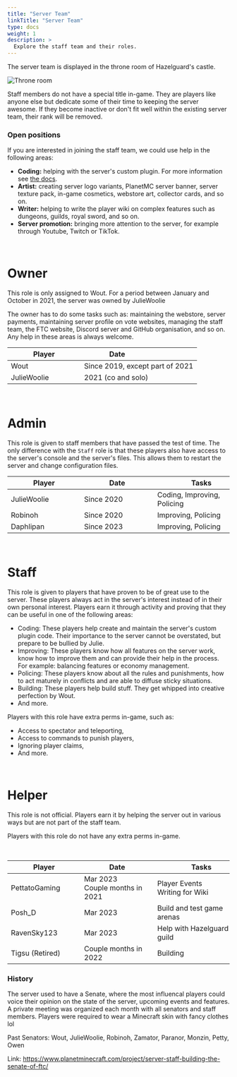 ```yaml
---
title: "Server Team"
linkTitle: "Server Team"
type: docs
weight: 1
description: >
  Explore the staff team and their roles.
---
```


<!--
{{% pageinfo %}}
This page is still a work in progress.
{{% /pageinfo %}} 
-->

The server team is displayed in the throne room of Hazelguard's castle. 

<div class="screenshot"><img src="/images/hazelguard_throne.png" alt="Throne room"></div>

Staff members do not have a special title in-game. They are players like anyone else but dedicate some of their time to keeping the server awesome. If they become inactive or don't fit well within the existing server team, their rank will be removed. 

### Open positions

If you are interested in joining the staff team, we could use help in the following areas:
- **Coding:** helping with the server's custom plugin. For more information see [the docs](/docs/).
- **Artist:** creating server logo variants, PlanetMC server banner, server texture pack, in-game cosmetics, webstore art, collector cards, and so on.
- **Writer:** helping to write the player wiki on complex features such as dungeons, guilds, royal sword, and so on.
- **Server promotion:** bringing more attention to the server, for example through Youtube, Twitch or TikTok.

<br>

# Owner

This role is only assigned to Wout. For a period between January and October in 2021, the server was owned by JulieWoolie

The owner has to do some tasks such as: maintaining the webstore, server payments, maintaining server profile on vote websites, managing the staff team, the FTC website, Discord server and GitHub organisation, and so on. Any help in these areas is always welcome.

| <div style="width:150px">Player</div> | <div style="width:150px">Date</div> | 
| ------ | ---- |
| Wout | Since 2019, except part of 2021
| JulieWoolie | 2021 (co and solo)

<br>




# Admin
This role is given to staff members that have passed the test of time. The only difference with the `Staff` role is that these players also have access to the server's console and the server's files. This allows them to restart the server and change configuration files.

| <div style="width:150px">Player</div> | <div style="width:150px">Date</div> | <div style="width:200px">Tasks</div> |
| ------ | ---- | ----- |
| JulieWoolie | Since 2020 | Coding, Improving, Policing |
| Robinoh | Since 2020 | Improving, Policing |
| Daphlipan | Since 2023 | Improving, Policing |

<br>




# Staff

This role is given to players that have proven to be of great use to the server. These players always act in the server's interest instead of in their own personal interest. Players earn it through activity and proving that they can be useful in one of the following areas:
- Coding: These players help create and maintain the server's custom plugin code. Their importance to the server cannot be overstated, but prepare to be bullied by Julie.
- Improving: These players know how all features on the server work, know how to improve them and can provide their help in the process. For example: balancing features or economy management.
- Policing: These players know about all the rules and punishments, how to act maturely in conflicts and are able to diffuse sticky situations.
- Building: These players help build stuff. They get whipped into creative perfection by Wout.
- And more.

Players with this role have extra perms in-game, such as:
- Access to spectator and teleporting,
- Access to commands to punish players,
- Ignoring player claims,
- And more.

<!-- 
| <div style="width:150px">Player</div> | <div style="width:150px">Date</div> | <div style="width:200px">Tasks</div> |
| ------ | ---- | ----- |
| / | / | / |
-->

<br>




# Helper

This role is not official. Players earn it by helping the server out in various ways but are not part of the staff team.

Players with this role do not have any extra perms in-game.

<br>

| <div style="width:150px">Player</div> | <div style="width:150px">Date</div> | <div style="width:200px">Tasks</div> |
| ------ | ---- | ----- |
| PettatoGaming | Mar 2023<br>Couple months in 2021 | Player Events<br>Writing for Wiki
| Posh_D | Mar 2023 | Build and test game arenas
| RavenSky123 | Mar 2023 | Help with Hazelguard guild
| Tigsu (Retired) | Couple months in 2022 | Building


### History
The server used to have a Senate, where the most influencal players could voice their opinion on the state of the server, upcoming events and features. A private meeting was organized each month with all senators and staff members. Players were required to wear a Minecraft skin with fancy clothes lol

Past Senators: Wout, JulieWoolie, Robinoh, Zamator, Paranor, Monzin, Petty, Owen

Link: https://www.planetminecraft.com/project/server-staff-building-the-senate-of-ftc/
